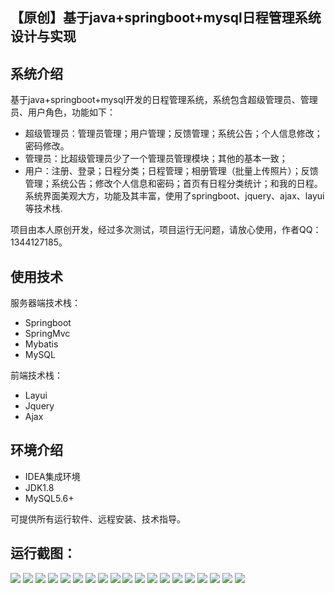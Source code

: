 ## 【原创】基于java+springboot+mysql日程管理系统设计与实现

## 系统介绍

基于java+springboot+mysql开发的日程管理系统，系统包含超级管理员、管理员、用户角色，功能如下：
- 超级管理员：管理员管理；用户管理；反馈管理；系统公告；个人信息修改；密码修改。
- 管理员：比超级管理员少了一个管理员管理模块；其他的基本一致；
- 用户：注册、登录；日程分类；日程管理；相册管理（批量上传照片）；反馈管理；系统公告；修改个人信息和密码；首页有日程分类统计；和我的日程。
系统界面美观大方，功能及其丰富，使用了springboot、jquery、ajax、layui等技术栈.

项目由本人原创开发，经过多次测试，项目运行无问题，请放心使用，作者QQ：1344127185。

## 使用技术

服务器端技术栈：

- Springboot
- SpringMvc
- Mybatis
- MySQL

前端技术栈：

- Layui
- Jquery
- Ajax

## 环境介绍

- IDEA集成环境
- JDK1.8
- MySQL5.6+

可提供所有运行软件、远程安装、技术指导。

## 运行截图：
![](https://github.com/itcoderyhl/calendarOnline/blob/main/images/2.png)
![](https://github.com/itcoderyhl/calendarOnline/blob/main/images/3.png)
![](https://github.com/itcoderyhl/calendarOnline/blob/main/images/4.png)
![](https://github.com/itcoderyhl/calendarOnline/blob/main/images/5.png)
![](https://github.com/itcoderyhl/calendarOnline/blob/main/images/6.png)
![](https://github.com/itcoderyhl/calendarOnline/blob/main/images/7.png)
![](https://github.com/itcoderyhl/calendarOnline/blob/main/images/8.png)
![](https://github.com/itcoderyhl/calendarOnline/blob/main/images/9.png)
![](https://github.com/itcoderyhl/calendarOnline/blob/main/images/10.png)
![](https://github.com/itcoderyhl/calendarOnline/blob/main/images/11.png)
![](https://github.com/itcoderyhl/calendarOnline/blob/main/images/12.png)
![](https://github.com/itcoderyhl/calendarOnline/blob/main/images/13.png)
![](https://github.com/itcoderyhl/calendarOnline/blob/main/images/14.png)
![](https://github.com/itcoderyhl/calendarOnline/blob/main/images/15.png)
![](https://github.com/itcoderyhl/calendarOnline/blob/main/images/16.png)
![](https://github.com/itcoderyhl/calendarOnline/blob/main/images/17.png)
![](https://github.com/itcoderyhl/calendarOnline/blob/main/images/18.png)
![](https://github.com/itcoderyhl/calendarOnline/blob/main/images/19.png)
![](https://github.com/itcoderyhl/calendarOnline/blob/main/images/20.png)

